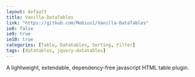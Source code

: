 ```yaml
---
layout: default
title: Vanilla-DataTables
link: "https://github.com/Mobius1/Vanilla-DataTables"
ie8: false
ie9: true
ie10: true
categories: [Table, Datatables, Sorting, Filter]
tags: [datatables, jquery-datatables]
---
```

A lightweight, extendable, dependency-free javascript HTML table plugin.

